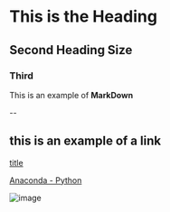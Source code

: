 # This is the Heading

## Second Heading Size

### Third

This is an example of **MarkDown**

--

## this is an example of a link

[title](https://www.example.com)

[Anaconda - Python](https://www.youtube.com/watch?v=MUZtVEDKXsk)

![image](raw.githubusercontent.com/Rongotai-College/10DT/Mixed-CSS-Grid/images/rc1.jpg)
